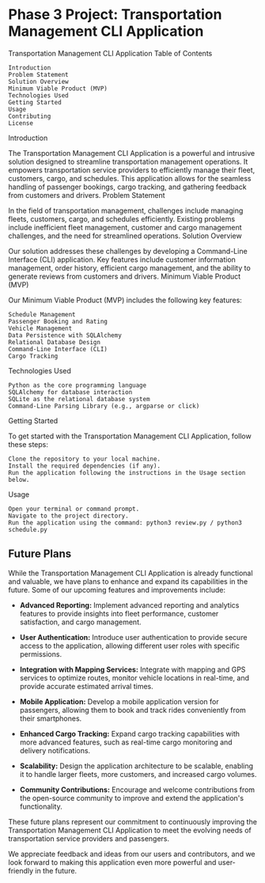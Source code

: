 # Phase 3 Project: Transportation Management CLI Application

Transportation Management CLI Application
Table of Contents

    Introduction
    Problem Statement
    Solution Overview
    Minimum Viable Product (MVP)
    Technologies Used
    Getting Started
    Usage
    Contributing
    License

Introduction

The Transportation Management CLI Application is a powerful and intrusive solution designed to streamline transportation management operations. It empowers transportation service providers to efficiently manage their fleet, customers, cargo, and schedules. This application allows for the seamless handling of passenger bookings, cargo tracking, and gathering feedback from customers and drivers.
Problem Statement

In the field of transportation management, challenges include managing fleets, customers, cargo, and schedules efficiently. Existing problems include inefficient fleet management, customer and cargo management challenges, and the need for streamlined operations.
Solution Overview

Our solution addresses these challenges by developing a Command-Line Interface (CLI) application. Key features include customer information management, order history, efficient cargo management, and the ability to generate reviews from customers and drivers.
Minimum Viable Product (MVP)

Our Minimum Viable Product (MVP) includes the following key features:

    Schedule Management
    Passenger Booking and Rating
    Vehicle Management
    Data Persistence with SQLAlchemy
    Relational Database Design
    Command-Line Interface (CLI)
    Cargo Tracking

Technologies Used

    Python as the core programming language
    SQLAlchemy for database interaction
    SQLite as the relational database system
    Command-Line Parsing Library (e.g., argparse or click)

Getting Started

To get started with the Transportation Management CLI Application, follow these steps:

    Clone the repository to your local machine.
    Install the required dependencies (if any).
    Run the application following the instructions in the Usage section below.

Usage

    Open your terminal or command prompt.
    Navigate to the project directory.
    Run the application using the command: python3 review.py / python3 schedule.py

## Future Plans

While the Transportation Management CLI Application is already functional and valuable, we have plans to enhance and expand its capabilities in the future. Some of our upcoming features and improvements include:

- **Advanced Reporting:** Implement advanced reporting and analytics features to provide insights into fleet performance, customer satisfaction, and cargo management.

- **User Authentication:** Introduce user authentication to provide secure access to the application, allowing different user roles with specific permissions.

- **Integration with Mapping Services:** Integrate with mapping and GPS services to optimize routes, monitor vehicle locations in real-time, and provide accurate estimated arrival times.

- **Mobile Application:** Develop a mobile application version for passengers, allowing them to book and track rides conveniently from their smartphones.

- **Enhanced Cargo Tracking:** Expand cargo tracking capabilities with more advanced features, such as real-time cargo monitoring and delivery notifications.

- **Scalability:** Design the application architecture to be scalable, enabling it to handle larger fleets, more customers, and increased cargo volumes.

- **Community Contributions:** Encourage and welcome contributions from the open-source community to improve and extend the application's functionality.

These future plans represent our commitment to continuously improving the Transportation Management CLI Application to meet the evolving needs of transportation service providers and passengers.

We appreciate feedback and ideas from our users and contributors, and we look forward to making this application even more powerful and user-friendly in the future.


